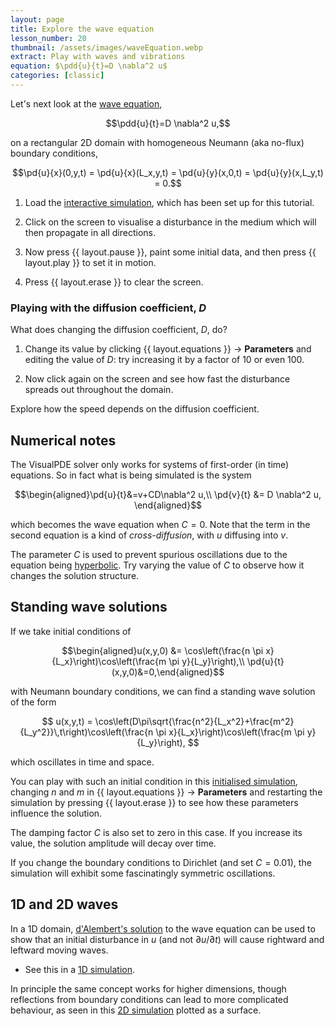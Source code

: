 ```yaml
---
layout: page
title: Explore the wave equation
lesson_number: 20
thumbnail: /assets/images/waveEquation.webp
extract: Play with waves and vibrations
equation: $\pdd{u}{t}=D \nabla^2 u$
categories: [classic]
---
```

Let's next look at the [wave equation](https://en.wikipedia.org/wiki/Wave_equation),

$$\pdd{u}{t}=D \nabla^2 u,$$

on a rectangular 2D domain with homogeneous Neumann (aka no-flux) boundary conditions,

$$\pd{u}{x}(0,y,t) = \pd{u}{x}(L_x,y,t) = \pd{u}{y}(x,0,t) = \pd{u}{y}(x,L_y,t) = 0.$$

1. Load the [interactive simulation](/sim/?preset=waveEquation), which has been set up for this tutorial.

1. Click on the screen to visualise a disturbance in the medium which will then propagate in all directions. 

1. Now press {{ layout.pause }}, paint some initial data, and then press {{ layout.play }} to set it in motion.

1. Press {{ layout.erase }} to clear the screen. 

### Playing with the diffusion coefficient, $D$

What does changing the diffusion coefficient, $D$, do? 

1. Change its value by clicking <span class='click_sequence'>{{ layout.equations }} → **Parameters**</span> and editing the value of $D$: try increasing it by a factor of 10 or even 100. 

1. Now click again on the screen and see how fast the disturbance spreads out throughout the domain. 

Explore how the speed depends on the diffusion coefficient.

## Numerical notes

The VisualPDE solver only works for systems of first-order (in time) equations. So in fact what is being simulated is the system

$$\begin{aligned}\pd{u}{t}&=v+CD\nabla^2 u,\\
 \pd{v}{t} &= D \nabla^2 u,
 \end{aligned}$$

which becomes the wave equation when $C=0$. Note that the term in the second equation is a kind of *cross-diffusion*, with $u$ diffusing into $v$.

The parameter $C$ is used to prevent spurious oscillations due to the equation being [hyperbolic](https://en.wikipedia.org/wiki/Hyperbolic_partial_differential_equation). Try varying the value of $C$ to observe how it changes the solution structure.

## Standing wave solutions

If we take initial conditions of 

$$\begin{aligned}u(x,y,0) &= \cos\left(\frac{n \pi x}{L_x}\right)\cos\left(\frac{m \pi y}{L_y}\right),\\ 
\pd{u}{t}(x,y,0)&=0,\end{aligned}$$ 

with Neumann boundary conditions, we can find a standing wave solution of the form

$$
u(x,y,t) = \cos\left(D\pi\sqrt{\frac{n^2}{L_x^2}+\frac{m^2}{L_y^2}}\,t\right)\cos\left(\frac{n \pi x}{L_x}\right)\cos\left(\frac{m \pi y}{L_y}\right),
$$

which oscillates in time and space. 

You can play with such an initial condition in this [initialised simulation](/sim/?preset=waveEquationICs), changing $n$ and $m$ in <span class='click_sequence'>{{ layout.equations }} → **Parameters**</span> and restarting the simulation by pressing {{ layout.erase }} to see how these parameters influence the solution. 

The damping factor $C$ is also set to zero in this case. If you increase its value, the solution amplitude will decay over time. 

If you change the boundary conditions to Dirichlet (and set $C=0.01$), the simulation will exhibit some fascinatingly symmetric oscillations.


## 1D and 2D waves

In a 1D domain, [d'Alembert's solution](https://mathworld.wolfram.com/dAlembertsSolution.html) to the wave equation can be used to show that an initial disturbance in $u$ (and not $\partial u/\partial t$) will cause rightward and leftward moving waves.

* See this in a [1D simulation](/sim/?preset=waveEquation1D). 

In principle the same concept works for higher dimensions, though reflections from boundary conditions can lead to more complicated behaviour, as seen in this [2D simulation](/sim/?preset=waveEquation3D) plotted as a surface.

